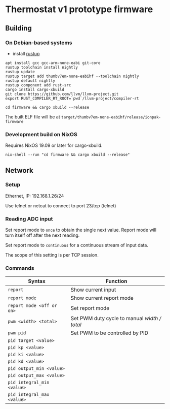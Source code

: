 # Thermostat v1 prototype firmware

## Building

### On Debian-based systems

- install [rustup](https://rustup.rs/)

```shell
apt install gcc gcc-arm-none-eabi git-core
rustup toolchain install nightly
rustup update
rustup target add thumbv7em-none-eabihf --toolchain nightly
rustup default nightly
rustup component add rust-src
cargo install cargo-xbuild
git clone https://github.com/llvm/llvm-project.git
export RUST_COMPILER_RT_ROOT=`pwd`/llvm-project/compiler-rt

cd firmware && cargo xbuild --release
```

The built ELF file will be at `target/thumbv7em-none-eabihf/release/ionpak-firmware`

### Development build on NixOS

Requires NixOS 19.09 or later for cargo-xbuild.

```shell
nix-shell --run "cd firmware && cargo xbuild --release"
```

## Network

### Setup

Ethernet, IP: 192.168.1.26/24

Use telnet or netcat to connect to port 23/tcp (telnet)

### Reading ADC input

Set report mode to `once` to obtain the single next value. Report mode
will turn itself off after the next reading.

Set report mode to `continuous` for a continuous stream of input data.

The scope of this setting is per TCP session.


### Commands

| Syntax                     | Function                                     |
| ---                        | ---                                          |
| `report`                   | Show current input                           |
| `report mode`              | Show current report mode                     |
| `report mode <off or on>`  | Set report mode                              |
| `pwm <width> <total>`      | Set PWM duty cycle to manual *width / total* |
| `pwm pid`                  | Set PWM to be controlled by PID              |
| `pid target <value>`       |                                              |
| `pid kp <value>`           |                                              |
| `pid ki <value>`           |                                              |
| `pid kd <value>`           |                                              |
| `pid output_min <value>`   |                                              |
| `pid output_max <value>`   |                                              |
| `pid integral_min <value>` |                                              |
| `pid integral_max <value>` |                                              |
